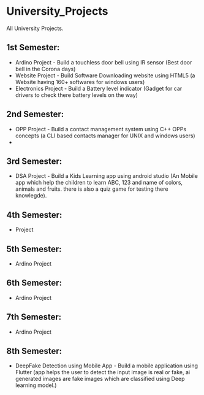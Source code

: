 # University_Projects
All University Projects.
## 1st Semester:
* Ardino Project - Build a touchless door bell using IR sensor (Best door bell in the Corona days)
* Website Project - Build Software Downloading website using HTML5 (a Website having 160+ softwares for windows users)
* Electronics Project - Build a Battery level indicator (Gadget for car drivers to check there battery levels on the way)
## 2nd Semester:
* OPP Project - Build a contact management system using C++ OPPs concepts (a CLI based contacts manager for UNIX and windows users)
* 
## 3rd Semester:
* DSA Project - Build a Kids Learning app using android studio (An Mobile app which help the children to learn ABC, 123 and name of colors, animals and fruits. there is also a quiz game for testing there knowlegde).
## 4th Semester:
*  Project
## 5th Semester:
* Ardino Project
## 6th Semester:
* Ardino Project
## 7th Semester:
* Ardino Project
## 8th Semester:
* DeepFake Detection using Mobile App - Build a mobile application using Flutter (app helps the user to detect the input image is real or fake, ai generated images are fake images which are classified using Deep learning model.)
